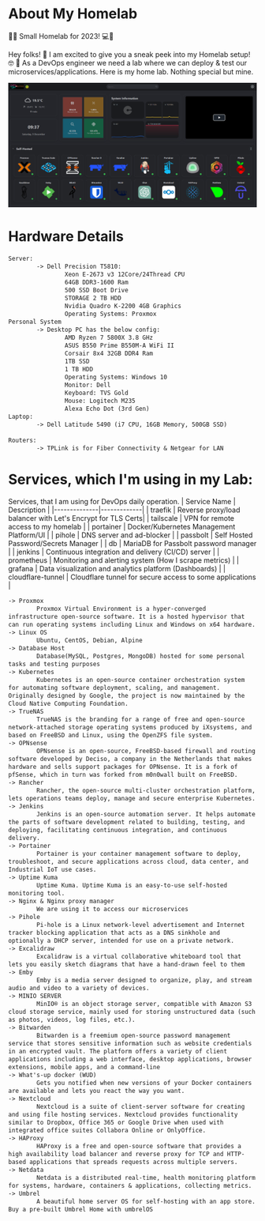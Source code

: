 # About My Homelab
🔄🏡 Small Homelab for 2023! 💻🔧

Hey folks! 👋 I am excited to give you a sneak peek into my Homelab setup! 🤓 
🚀 As a DevOps engineer we need a lab where we can deploy & test our microservices/applications. Here is my home lab. Nothing special but mine.

<img src="Home-Lab.png" alt="Home-Lab.png" width="800"/>

# Hardware Details

```
Server:
        -> Dell Precision T5810:
                Xeon E-2673 v3 12Core/24Thread CPU
                64GB DDR3-1600 Ram
                500 SSD Boot Drive
                STORAGE 2 TB HDD
                Nvidia Quadro K-2200 4GB Graphics 
                Operating Systems: Proxmox 
Personal System
        -> Desktop PC has the below config:
                AMD Ryzen 7 5800X 3.8 GHz
                ASUS B550 Prime B550M-A WiFi II
                Corsair 8x4 32GB DDR4 Ram
                1TB SSD
                1 TB HDD
                Operating Systems: Windows 10
                Monitor: Dell 
                Keyboard: TVS Gold
                Mouse: Logitech M235
                Alexa Echo Dot (3rd Gen)
Laptop:
        -> Dell Latitude 5490 (i7 CPU, 16GB Memory, 500GB SSD)

Routers: 
        -> TPLink is for Fiber Connectivity & Netgear for LAN
```

# Services, which I'm using in my Lab:

Services, that I am using for DevOps daily operation.
| Service Name | Description |
|--------------|-------------|
| traefik | Reverse proxy/load balancer with Let's Encrypt for TLS Certs|
| tailscale | VPN for remote access to my homelab |
| portainer | Docker/Kubernetes Management Platform/UI |
| pihole | DNS server and ad-blocker |
| passbolt | Self Hosted Password/Secrets Manager |
| db | MariaDB for Passbolt password manager |
| jenkins | Continuous integration and delivery (CI/CD) server |
| prometheus | Monitoring and alerting system (How I scrape metrics) |
| grafana | Data visualization and analytics platform (Dashboards) |
| cloudflare-tunnel | Cloudflare tunnel for secure access to some applications |

```
-> Proxmox
        Proxmox Virtual Environment is a hyper-converged infrastructure open-source software. It is a hosted hypervisor that can run operating systems including Linux and Windows on x64 hardware.
-> Linux OS        
        Ubuntu, CentOS, Debian, Alpine
-> Database Host
        Database(MySQL, Postgres, MongoDB) hosted for some personal tasks and testing purposes
-> Kubernetes
        Kubernetes is an open-source container orchestration system for automating software deployment, scaling, and management. Originally designed by Google, the project is now maintained by the Cloud Native Computing Foundation. 
-> TrueNAS
        TrueNAS is the branding for a range of free and open-source network-attached storage operating systems produced by iXsystems, and based on FreeBSD and Linux, using the OpenZFS file system.
-> OPNsense
        OPNsense is an open-source, FreeBSD-based firewall and routing software developed by Deciso, a company in the Netherlands that makes hardware and sells support packages for OPNsense. It is a fork of pfSense, which in turn was forked from m0n0wall built on FreeBSD.
-> Rancher
        Rancher, the open-source multi-cluster orchestration platform, lets operations teams deploy, manage and secure enterprise Kubernetes. 
-> Jenkins
        Jenkins is an open-source automation server. It helps automate the parts of software development related to building, testing, and deploying, facilitating continuous integration, and continuous delivery.
-> Portainer
        Portainer is your container management software to deploy, troubleshoot, and secure applications across cloud, data center, and Industrial IoT use cases.
-> Uptime Kuma
        Uptime Kuma. Uptime Kuma is an easy-to-use self-hosted monitoring tool. 
-> Nginx & Nginx proxy manager
        We are using it to access our microservices
-> Pihole
        Pi-hole is a Linux network-level advertisement and Internet tracker blocking application that acts as a DNS sinkhole and optionally a DHCP server, intended for use on a private network.
-> Excalidraw
        Excalidraw is a virtual collaborative whiteboard tool that lets you easily sketch diagrams that have a hand-drawn feel to them
-> Emby
        Emby is a media server designed to organize, play, and stream audio and video to a variety of devices.
-> MINIO SERVER
        MinIO® is an object storage server, compatible with Amazon S3 cloud storage service, mainly used for storing unstructured data (such as photos, videos, log files, etc.).
-> Bitwarden
        Bitwarden is a freemium open-source password management service that stores sensitive information such as website credentials in an encrypted vault. The platform offers a variety of client applications including a web interface, desktop applications, browser extensions, mobile apps, and a command-line
-> What's-up docker (WUD)
        Gets you notified when new versions of your Docker containers are available and lets you react the way you want.
-> Nextcloud
        Nextcloud is a suite of client-server software for creating and using file hosting services. Nextcloud provides functionality similar to Dropbox, Office 365 or Google Drive when used with integrated office suites Collabora Online or OnlyOffice.
-> HAProxy
        HAProxy is a free and open-source software that provides a high availability load balancer and reverse proxy for TCP and HTTP-based applications that spreads requests across multiple servers.
-> Netdata
        Netdata is a distributed real-time, health monitoring platform for systems, hardware, containers & applications, collecting metrics.
-> Umbrel
        A beautiful home server OS for self-hosting with an app store. Buy a pre-built Umbrel Home with umbrelOS
```
